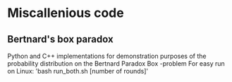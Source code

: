 # Miscallenious code

## Bertnard's box paradox
Python and C++ implementations for demonstration purposes
of the probability distribution on the Bertnard Paradox Box -problem
For easy run on Linux: 'bash run_both.sh [number of rounds]'
